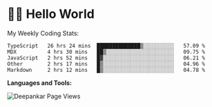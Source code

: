 # 👋🏽 Hello World 

<!--![Deepankar's github stats](https://github-readme-stats.vercel.app/api?username=Deep-Codes&count_private=true&show_icons=true&theme=radical)-->
My Weekly Coding Stats:

<!--START_SECTION:waka-->
```text
TypeScript   26 hrs 24 mins  ██████████████▒░░░░░░░░░░   57.09 % 
MDX          4 hrs 30 mins   ██▒░░░░░░░░░░░░░░░░░░░░░░   09.75 % 
JavaScript   2 hrs 52 mins   █▓░░░░░░░░░░░░░░░░░░░░░░░   06.21 % 
Other        2 hrs 17 mins   █▒░░░░░░░░░░░░░░░░░░░░░░░   04.96 % 
Markdown     2 hrs 12 mins   █▒░░░░░░░░░░░░░░░░░░░░░░░   04.78 % 
```
<!--END_SECTION:waka-->

**Languages and Tools:**



<p align="left"> <img src="https://komarev.com/ghpvc/?username=Deep-Codes&label=Views&color=blue&style=plastic" alt="Deepankar Page Views" /> </p>
